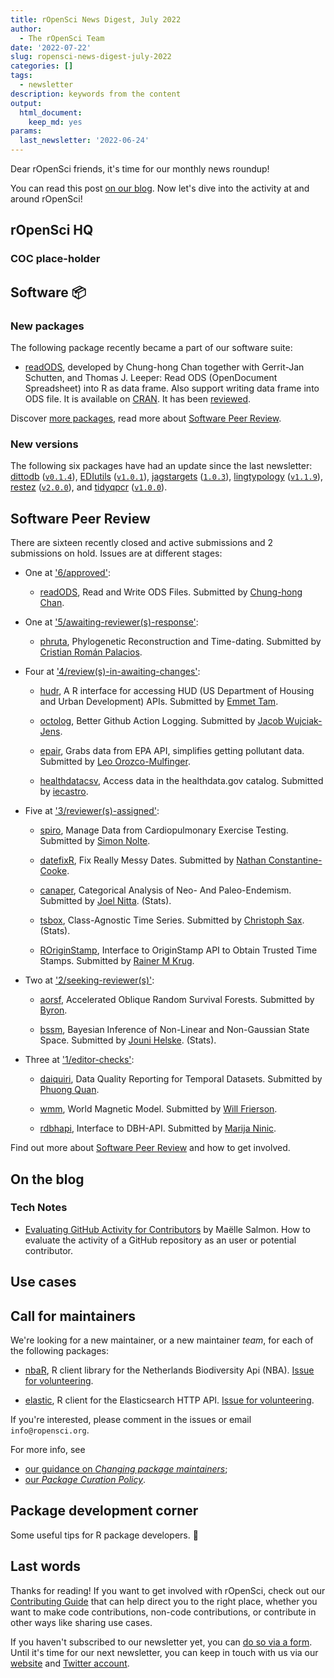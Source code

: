 ```yaml
---
title: rOpenSci News Digest, July 2022
author:
  - The rOpenSci Team
date: '2022-07-22'
slug: ropensci-news-digest-july-2022
categories: []
tags:
  - newsletter
description: keywords from the content
output:
  html_document:
    keep_md: yes
params:
  last_newsletter: '2022-06-24'
---
```



<!-- Before sending DELETE THE INDEX_CACHE and re-knit! -->

Dear rOpenSci friends, it's time for our monthly news roundup!
<!-- blabla -->
You can read this post [on our blog](/blog/2022/07/22/ropensci-news-digest-july-2022).
Now let's dive into the activity at and around rOpenSci!

## rOpenSci HQ

### COC place-holder


## Software :package:

### New packages




The following  package recently became a part of our software suite:

+ [readODS](https://docs.ropensci.org/readODS), developed by Chung-hong Chan together with Gerrit-Jan Schutten, and Thomas J. Leeper: Read ODS (OpenDocument Spreadsheet) into R as data frame. Also support writing data frame into ODS file.  It is available on [CRAN]( https://CRAN.R-project.org/package=readODS). It has been [reviewed](https://github.com/ropensci/software-review/issues/386).

Discover [more packages](/packages), read more about [Software Peer Review](/software-review).

### New versions



The following six packages have had an update since the last newsletter: [dittodb](https://docs.ropensci.org/dittodb "A Test Environment for Database Requests") ([`v0.1.4`](https://github.com/ropensci/dittodb/releases/tag/v0.1.4)), [EDIutils](https://docs.ropensci.org/EDIutils "An API Client for the Environmental Data Initiative Repository") ([`v1.0.1`](https://github.com/ropensci/EDIutils/releases/tag/v1.0.1)), [jagstargets](https://docs.ropensci.org/jagstargets "Targets for JAGS Workflows") ([`1.0.3`](https://github.com/ropensci/jagstargets/releases/tag/1.0.3)), [lingtypology](https://docs.ropensci.org/lingtypology "Linguistic Typology and Mapping") ([`v1.1.9`](https://github.com/ropensci/lingtypology/releases/tag/v1.1.9)), [restez](https://docs.ropensci.org/restez "Create and Query a Local Copy of GenBank in R") ([`v2.0.0`](https://github.com/ropensci/restez/releases/tag/v2.0.0)), and [tidyqpcr](https://docs.ropensci.org/tidyqpcr "Quantitative PCR Analysis with the Tidyverse") ([`v1.0.0`](https://github.com/ropensci/tidyqpcr/releases/tag/v1.0.0)).

## Software Peer Review

There are sixteen recently closed and active submissions and 2 submissions on hold. Issues are at different stages: 

* One at ['6/approved'](https://github.com/ropensci/software-review/issues?q=is%3Aissue+is%3Aopen+sort%3Aupdated-desc+label%3A6/approved):

     * [readODS](https://github.com/ropensci/software-review/issues/386), Read and Write ODS Files. Submitted by [Chung-hong Chan](http://www.chainsawriot.com). 

* One at ['5/awaiting-reviewer(s)-response'](https://github.com/ropensci/software-review/issues?q=is%3Aissue+is%3Aopen+sort%3Aupdated-desc+label%3A5/awaiting-reviewer(s)-response):

     * [phruta](https://github.com/ropensci/software-review/issues/458), Phylogenetic Reconstruction and Time-dating. Submitted by [Cristian Román Palacios](http://cromanpa94.github.io/cromanpa/). 

* Four at ['4/review(s)-in-awaiting-changes'](https://github.com/ropensci/software-review/issues?q=is%3Aissue+is%3Aopen+sort%3Aupdated-desc+label%3A4/review(s)-in-awaiting-changes):

     * [hudr](https://github.com/ropensci/software-review/issues/524), A R interface for accessing HUD (US Department of Housing and Urban Development) APIs. Submitted by [Emmet Tam](https://github.com/etam4260/etam4260). 

    * [octolog](https://github.com/ropensci/software-review/issues/502), Better Github Action Logging. Submitted by [Jacob Wujciak-Jens](https://github.com/assignUser). 

    * [epair](https://github.com/ropensci/software-review/issues/418), Grabs data from EPA API, simplifies getting pollutant data. Submitted by [Leo Orozco-Mulfinger](https://github.com/GLOrozcoM). 

    * [healthdatacsv](https://github.com/ropensci/software-review/issues/358), Access data in the healthdata.gov catalog. Submitted by [iecastro](http://iecastro.netlify.com). 

* Five at ['3/reviewer(s)-assigned'](https://github.com/ropensci/software-review/issues?q=is%3Aissue+is%3Aopen+sort%3Aupdated-desc+label%3A3/reviewer(s)-assigned):

     * [spiro](https://github.com/ropensci/software-review/issues/541), Manage Data from Cardiopulmonary Exercise Testing. Submitted by [Simon Nolte](https://github.com/smnnlt). 

    * [datefixR](https://github.com/ropensci/software-review/issues/533), Fix Really Messy Dates. Submitted by [Nathan Constantine-Cooke](http://constantine-cooke.com). 

    * [canaper](https://github.com/ropensci/software-review/issues/475), Categorical Analysis of Neo- And Paleo-Endemism. Submitted by [Joel Nitta](https://joelnitta.com).  (Stats).

    * [tsbox](https://github.com/ropensci/software-review/issues/464), Class-Agnostic Time Series. Submitted by [Christoph Sax](http://www.cynkra.com).  (Stats).

    * [ROriginStamp](https://github.com/ropensci/software-review/issues/433), Interface to OriginStamp API to Obtain Trusted Time Stamps. Submitted by [Rainer M Krug](https://github.com/rkrug). 

* Two at ['2/seeking-reviewer(s)'](https://github.com/ropensci/software-review/issues?q=is%3Aissue+is%3Aopen+sort%3Aupdated-desc+label%3A2/seeking-reviewer(s)):

     * [aorsf](https://github.com/ropensci/software-review/issues/532), Accelerated Oblique Random Survival Forests. Submitted by [Byron](https://github.com/bcjaeger). 

    * [bssm](https://github.com/ropensci/software-review/issues/489), Bayesian Inference of Non-Linear and Non-Gaussian State Space. Submitted by [Jouni Helske](http://jounihelske.netlify.app).  (Stats).

* Three at ['1/editor-checks'](https://github.com/ropensci/software-review/issues?q=is%3Aissue+is%3Aopen+sort%3Aupdated-desc+label%3A1/editor-checks):

     * [daiquiri](https://github.com/ropensci/software-review/issues/535), Data Quality Reporting for Temporal Datasets. Submitted by [Phuong Quan](https://github.com/phuongquan). 

    * [wmm](https://github.com/ropensci/software-review/issues/522), World Magnetic Model. Submitted by [Will Frierson](https://github.com/wfrierson). 

    * [rdbhapi](https://github.com/ropensci/software-review/issues/443), Interface to DBH-API. Submitted by [Marija Ninic](https://hkdir.no/). 

Find out more about [Software Peer Review](/software-review) and how to get involved.

## On the blog

<!-- Do not forget to rebase your branch! -->




### Tech Notes

* [Evaluating GitHub Activity for Contributors](/blog/2022/07/01/evaluating-github-activity-for-contributors) by Maëlle Salmon. How to evaluate the activity of a GitHub repository as an user or potential contributor.

## Use cases
<!--


`snakecase::to_sentence_case(english(length(usecases)))` use case`if (length(usecases) > 1) "s"` of our packages and resources ha`if (length(usecases) > 1) "ve" else "s"` been reported since we sent the last newsletter.



Explore [other use cases](/usecases) and [report your own](https://discuss.ropensci.org/c/usecases/10)!
-->
## Call for maintainers

We're looking for a new maintainer, or a new maintainer _team_, for each of the following packages:

* [nbaR](https://docs.ropensci.org/nbaR/), R client library for the Netherlands Biodiversity Api (NBA). [Issue for volunteering](https://github.com/ropensci/nbaR/issues/64).

* [elastic](https://docs.ropensci.org/elastic/), R client for the Elasticsearch HTTP API. [Issue for volunteering](https://github.com/ropensci/elastic/issues/292).

If you're interested, please comment in the issues or email `info@ropensci.org`.

For more info, see

* [our guidance on _Changing package maintainers_](https://devguide.ropensci.org/changing-maintainers.html);
* [our _Package Curation Policy_](https://devguide.ropensci.org/curationpolicy.html).

## Package development corner

Some useful tips for R package developers. :eyes:

<!-- To be curated by hand -->

## Last words

Thanks for reading! If you want to get involved with rOpenSci, check out our [Contributing Guide](https://contributing.ropensci.org) that can help direct you to the right place, whether you want to make code contributions, non-code contributions, or contribute in other ways like sharing use cases.

If you haven't subscribed to our newsletter yet, you can [do so via a form](/news/). Until it's time for our next newsletter, you can keep in touch with us via our [website](/) and [Twitter account](https://twitter.com/ropensci).
